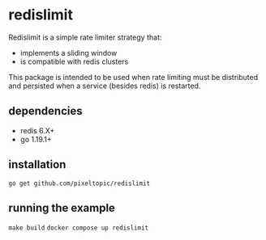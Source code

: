 # redislimit

Redislimit is a simple rate limiter strategy that:

- implements a sliding window
- is compatible with redis clusters

This package is intended to be used when rate limiting must be 
distributed and persisted when a service (besides redis) is restarted.

## dependencies

- redis 6.X+
- go 1.19.1+

## installation

`go get github.com/pixeltopic/redislimit`

## running the example

`make build`
`docker compose up redislimit`